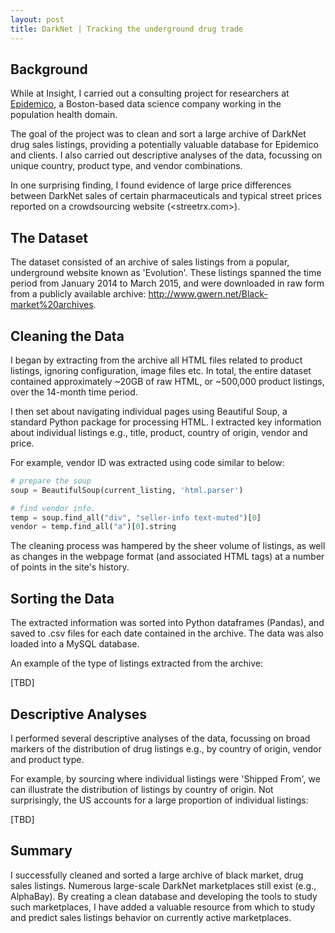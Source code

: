 ```yaml
---
layout: post
title: DarkNet | Tracking the underground drug trade
---
```


## Background

While at Insight, I carried out a consulting project for researchers at [Epidemico](http://www.epidemico.com), a Boston-based data science company working in the population health domain. 

The goal of the project was to clean and sort a large archive of DarkNet drug sales listings, providing a potentially valuable database for Epidemico and clients. I also carried out descriptive analyses of the data, focussing on unique country, product type, and vendor combinations. 

In one surprising finding, I found evidence of large price differences between DarkNet sales of certain pharmaceuticals and typical street prices reported on a crowdsourcing website (<streetrx.com>).

## The Dataset

The dataset consisted of an archive of sales listings from a popular, underground website known as 'Evolution'. These listings spanned the time period from January 2014 to March 2015, and were downloaded in raw form from a publicly available archive: <http://www.gwern.net/Black-market%20archives>.

## Cleaning the Data

I began by extracting from the archive all HTML files related to product listings, ignoring configuration, image files etc. In total, the entire dataset contained approximately ~20GB of raw HTML, or ~500,000 product listings, over the 14-month time period.

I then set about navigating individual pages using Beautiful Soup, a standard Python package for processing HTML. I extracted key information about individual listings e.g., title, product, country of origin, vendor and price. 

For example, vendor ID was extracted using code similar to below:

```python
# prepare the soup
soup = BeautifulSoup(current_listing, 'html.parser')

# find vendor info.
temp = soup.find_all("div", "seller-info text-muted")[0]
vendor = temp.find_all("a")[0].string
```

The cleaning process was hampered by the sheer volume of listings, as well as changes in the webpage format (and associated HTML tags) at a number of points in the site's history.

## Sorting the Data

The extracted information was sorted into Python dataframes (Pandas), and saved to .csv files for each date contained in the archive. The data was also loaded into a MySQL database.

An example of the type of listings extracted from the archive:

[TBD]

## Descriptive Analyses

I performed several descriptive analyses of the data, focussing on broad markers of the distribution of drug listings e.g., by country of origin, vendor and product type.

For example, by sourcing where individual listings were 'Shipped From', we can illustrate the distribution of listings by country of origin. Not surprisingly, the US accounts for a large proportion of individual listings:

[TBD]

## Summary
I successfully cleaned and sorted a large archive of black market, drug sales listings. Numerous large-scale DarkNet marketplaces still exist (e.g., AlphaBay). By creating a clean database and developing the tools to study such marketplaces, I have added a valuable resource from which to study and predict sales listings behavior on currently active marketplaces.
<!--more-->
